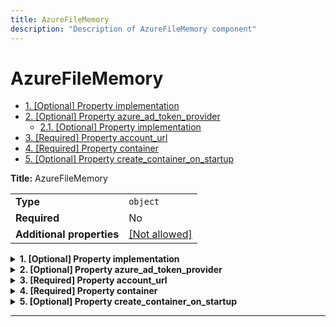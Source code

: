 ```yaml
---
title: AzureFileMemory
description: "Description of AzureFileMemory component"
---
```

# AzureFileMemory

- [1. [Optional] Property implementation](#implementation)
- [2. [Optional] Property azure_ad_token_provider](#azure_ad_token_provider)
  - [2.1. [Optional] Property implementation](#azure_ad_token_provider_implementation)
- [3. [Required] Property account_url](#account_url)
- [4. [Required] Property container](#container)
- [5. [Optional] Property create_container_on_startup](#create_container_on_startup)

**Title:** AzureFileMemory

|                           |                                                         |
| ------------------------- | ------------------------------------------------------- |
| **Type**                  | `object`                                                |
| **Required**              | No                                                      |
| **Additional properties** | [[Not allowed]](# "Additional Properties not allowed.") |

<details>
<summary>
<strong> <a name="implementation"></a>1. [Optional] Property implementation</strong>  

</summary>
<blockquote>

|              |         |
| ------------ | ------- |
| **Type**     | `const` |
| **Required** | No      |

Specific value: `"AzureFileMemory"`

</blockquote>
</details>

<details>
<summary>
<strong> <a name="azure_ad_token_provider"></a>2. [Optional] Property azure_ad_token_provider</strong>  

</summary>
<blockquote>

|                           |                                                                           |
| ------------------------- | ------------------------------------------------------------------------- |
| **Type**                  | `object`                                                                  |
| **Required**              | No                                                                        |
| **Additional properties** | [[Any type: allowed]](# "Additional Properties of any type are allowed.") |
| **Defined in**            | #/$defs/Reference                                                         |

<details>
<summary>
<strong> <a name="azure_ad_token_provider_implementation"></a>2.1. [Optional] Property implementation</strong>  

</summary>
<blockquote>

|              |          |
| ------------ | -------- |
| **Type**     | `string` |
| **Required** | No       |

</blockquote>
</details>

</blockquote>
</details>

<details>
<summary>
<strong> <a name="account_url"></a>3. [Required] Property account_url</strong>  

</summary>
<blockquote>

**Title:** Account Url

|              |          |
| ------------ | -------- |
| **Type**     | `string` |
| **Required** | Yes      |

**Description:** The URL of the Azure storage account of the form https://<OAUTH_STORAGE_ACCOUNT_NAME>.blob.core.windows.net.

</blockquote>
</details>

<details>
<summary>
<strong> <a name="container"></a>4. [Required] Property container</strong>  

</summary>
<blockquote>

**Title:** Container

|              |          |
| ------------ | -------- |
| **Type**     | `string` |
| **Required** | Yes      |

**Description:** The name of the container to use.

</blockquote>
</details>

<details>
<summary>
<strong> <a name="create_container_on_startup"></a>5. [Optional] Property create_container_on_startup</strong>  

</summary>
<blockquote>

**Title:** Create Container On Startup

|              |           |
| ------------ | --------- |
| **Type**     | `boolean` |
| **Required** | No        |
| **Default**  | `false`   |

**Description:** If true, the container will be created on startup if not already present.

</blockquote>
</details>

----------------------------------------------------------------------------------------------------------------------------
